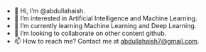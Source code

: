 - 👋 Hi, I’m @abdullahaish.
- 👀 I’m interested in Artificial Intelligence and Machine Learning.
- 🌱 I’m currently learning Machine Learning and Deep Learning.
- 💞️ I’m looking to collaborate on other content github.
- 📫 How to reach me? Contact me at abdullahaish7@gmail.com.

<!---
abdullahaish/abdullahaish is a ✨ special ✨ repository because its `README.md` (this file) appears on your GitHub profile.
You can click the Preview link to take a look at your changes.
--->
